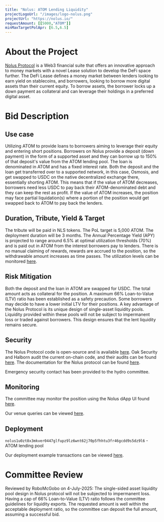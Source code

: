 ```yaml
---
title: "Nolus: ATOM Lending Liquidity"
projectLogoUrl: "/images/logo-nolus.png"
projectUrl: "https://nolus.io/"
requestAmount: [[5000,"ATOM"]]
minMaxTargetPolApr: [6.5,6.5]
---
```


# About the Project

[Nolus Protocol](https://nolus.io/%20) is a Web3 financial suite that offers an innovative approach to money markets with a novel Lease solution to develop the DeFi space further.
The DeFi Lease defines a money market between lenders looking to earn yield on stablecoins, and borrowers, looking to borrow more digital assets than their current equity.
To borrow assets, the borrower locks up a down payment as collateral and can leverage their holdings in a preferred digital asset.

# Bid Description

## Use case
Utilizing ATOM to provide loans to borrowers aiming to leverage their equity and entering short positions. Borrowers on Nolus provide a deposit (down payment) in the form of a supported asset and they can borrow up to 150% of that deposit's value from the ATOM lending pool. The loan is denominated in ATOM and has a fixed interest rate. Both the deposit and the loan get transferred over to a supported network, in this case, Osmosis, and get swapped to USDC on the native decentralized exchange there, essentially shorting ATOM. This means that if the value of ATOM decreases, borrowers need less USDC to pay back their ATOM-denominated debt and they can keep the rest as profit. If the value of ATOM increases, the position may face partial liquidation(s) where a portion of the position would get swapped back to ATOM to pay back the lenders.

## Duration, Tribute, Yield & Target
The tribute will be paid in NLS tokens. The PoL target is 5,000 ATOM. The deployment duration will be 3 months. The Annual Percentage Yield (APY) is projected to range around 6.5% at optimal utilization thresholds (70%) and is paid out in ATOM from the interest borrowers pay to lenders. There is no manual claiming of rewards, rewards are accrued to the position, so the withdrawable amount increases as time passes. The utilization levels can be monitored [here](https://app.nolus.io/stats).

## Risk Mitigation
Both the deposit and the loan in ATOM are swapped for USDC. The total amount acts as collateral for the position. A maximum 66% Loan-to-Value (LTV) ratio has been established as a safety precaution. Some borrowers may decide to have a lower initial LTV for their positions. A key advantage of the Nolus Protocol is its unique design of single-asset liquidity pools. Liquidity provided within these pools will not be subject to impermanent loss or traded against borrowers. This design ensures that the lent liquidity remains secure.

## Security
The Nolus Protocol code is open-source and is available [here](https://github.com/nolus-protocol). Oak Security and Halborn audit the current on-chain code, and their audits can be found [here](https://hub.nolus.io/en/articles/9680739-security). The documentation for the Nolus protocol can be found [here](https://hub.nolus.io/en/collections/10034429-tech-documentation).

Emergency security contact has been provided to the hydro committee.

## Monitoring
The committee may monitor the position using the Nolus dApp UI found [here](https://app.nolus.io/earn).

Our venue queries can be viewed [here](https://hackmd.io/Vz5ts3lUSSaND7m2WwBcMQ).

## Deployment
`nolus1u0zt8x3mkver0447glfupz9lz6wnt62j70p5fhhtu3fr46gcdd9s5dz9l6` - ATOM lending pool

Our deployment example transactions can be viewed [here](https://hackmd.io/Vz5ts3lUSSaND7m2WwBcMQ).

# Committee Review

Reviewed by RoboMcGobo on 4-July-2025: The single-sided asset liquidity pool design in Nolus protocol will not be subjected to impermanent loss. Having a cap of 66% Loan-to-Value (LTV) ratio follows the committee guidelines for liquidity exports. The requested amount is well within the acceptable deployment ratio, so the committee can deposit the full amount, assuming a successful bid.

